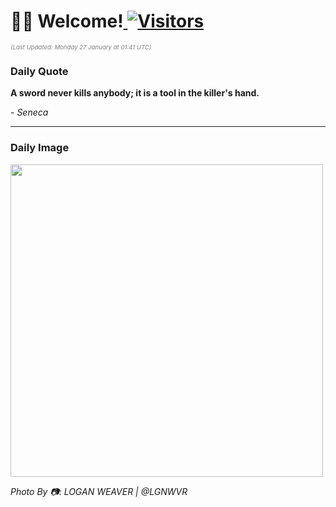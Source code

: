 <h1>👋🏽 Welcome!<a href="https://github.com/OmitNomis/"> <img src="https://visitor-badge.laobi.icu/badge?page_id=OmitNomis" alt="Visitors"></a></h1>

<i><p style="font-size: 0.6rem; color:gray">(Last Updated: Monday 27 January at 01:41 UTC)</p></i>

<h3> Daily Quote </h3>
<b><p>A sword never kills anybody; it is a tool in the killer&#39;s hand.</p></b>
<i><caption style="font-size: 0.8rem; color:gray;">- Seneca</caption></i>


<hr>

<h3>Daily Image</h3>
<a href="https://images.unsplash.com/photo-1734366965582-1f5bc9d4e21a?crop=entropy&cs=srgb&fm=jpg&ixid=M3w2MjM3MzF8MHwxfHJhbmRvbXx8fHx8fHx8fDE3Mzc5NDIxMTJ8&ixlib=rb-4.0.3&q=85" target="_blank"><img style="height:500px;" src=https://images.unsplash.com/photo-1734366965582-1f5bc9d4e21a?crop=entropy&cs=srgb&fm=jpg&ixid=M3w2MjM3MzF8MHwxfHJhbmRvbXx8fHx8fHx8fDE3Mzc5NDIxMTJ8&ixlib=rb-4.0.3&q=85"/></a>

<i><caption style="font-size: 0.8rem; color:gray;"> Photo By 📷: LOGAN WEAVER | @LGNWVR</caption></i>
